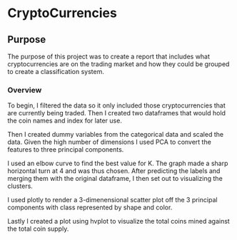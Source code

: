 # CryptoCurrencies

## Purpose
The purpose of this project was to create a report that includes what cryptocurrencies are on the trading market and how they could be grouped to create a classification system.

### Overview
To begin, I filtered the data so it only included those cryptocurrencies that are currently being traded. Then I created two dataframes that would hold the coin names and index for later use.

Then I created dummy variables from the categorical data and scaled the data. Given the high number of dimensions I used PCA to convert the features to three principal components.

I used an elbow curve to find the best value for K. The graph made a sharp horizontal turn at 4 and was thus chosen. After predicting the labels and merging them with the original dataframe, I then set out to visualizing the clusters.

I used plotly to render a 3-dimenensional scatter plot off the 3 principal components with class represented by shape and color.

Lastly I created a plot using hvplot to visualize the total coins mined against the total coin supply.
